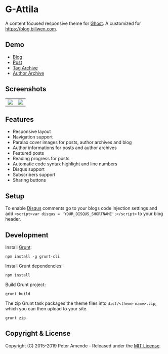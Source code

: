 # G-Attila

A content focused responsive theme for [Ghost](http://github.com/tryghost/ghost/). A customized for https://blog.billwen.com.

## Demo

* [Blog](http://attila.zutrinken.com/)
* [Post](http://attila.zutrinken.com/demo/)
* [Tag Archive](http://attila.zutrinken.com/tag/general/)
* [Author Archive](http://attila.zutrinken.com/author/zutrinken/)

## Screenshots

<table>
<tr>
<td valign="top">
<img src="https://raw.githubusercontent.com/zutrinken/attila/master/src/screenshot-desktop.jpg" />
</td>
<td valign="top">
<img src="https://raw.githubusercontent.com/zutrinken/attila/master/src/screenshot-mobile.jpg" />
</td>
</tr>
</table>

## Features

* Responsive layout
* Navigation support
* Paralax cover images for posts, author archives and blog
* Author informations for posts and author archives
* Featured posts
* Reading progress for posts
* Automatic code syntax highlight and line numbers
* Disqus support
* Subscribers support
* Sharing buttons

## Setup

To enable [Disqus](https://disqus.com/) comments go to your blogs code injection settings and add `<script>var disqus = 'YOUR_DISQUS_SHORTNAME';</script>` to your blog header.

## Development

Install [Grunt](http://gruntjs.com/getting-started/):

	npm install -g grunt-cli

Install Grunt dependencies:

	npm install

Build Grunt project:

	grunt build

The zip Grunt task packages the theme files into `dist/<theme-name>.zip`, which you can then upload to your site.

	grunt zip

## Copyright & License

Copyright (C) 2015-2019 Peter Amende - Released under the [MIT License](https://github.com/zutrinken/attila/blob/master/LICENSE).
